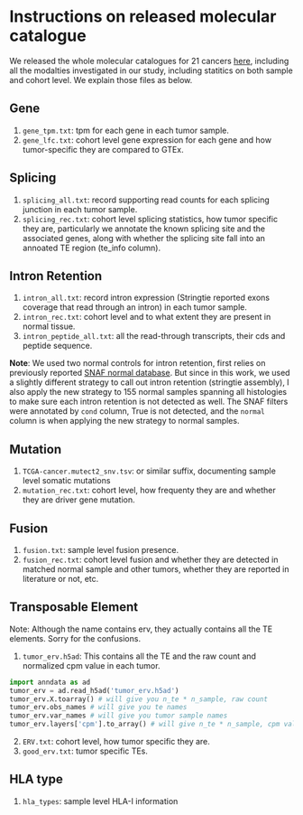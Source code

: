 # Instructions on released molecular catalogue

We released the whole molecular catalogues for 21 cancers [here](https://genome.med.nyu.edu/public/yarmarkovichlab/ImmunoVerse/molecular_catalogue/), including all the modalties investigated in our study, including statitics on both sample and cohort level. We explain those files as below.

## Gene

1. `gene_tpm.txt`: tpm for each gene in each tumor sample.
2. `gene_lfc.txt`: cohort level gene expression for each gene and how tumor-specific they are compared to GTEx.

## Splicing

1. `splicing_all.txt`: record supporting read counts for each splicing junction in each tumor sample.
2. `splicing_rec.txt`: cohort level splicing statistics, how tumor specific they are, particularly we annotate the known splicing site and the associated genes, along with whether the splicing site fall into an annoated TE region (te_info column).

## Intron Retention

1. `intron_all.txt`: record intron expression (Stringtie reported exons coverage that read through an intron) in each tumor sample.
2. `intron_rec.txt`: cohort level and to what extent they are present in normal tissue. 
3. `intron_peptide_all.txt`: all the read-through transcripts, their cds and peptide sequence.

**Note**: We used two normal controls for intron retention, first relies on previously reported [SNAF normal database](https://github.com/frankligy/SNAF). But since in this work, we used a slightly different strategy to call out intron retention (stringtie assembly), I also apply the new strategy to 155 normal samples spanning all histologies to make sure each intron retention is not detected as well. The SNAF filters were annotated by `cond` column, True is not detected, and the `normal` column is when applying the new strategy to normal samples.


## Mutation

1. `TCGA-cancer.mutect2_snv.tsv`: or similar suffix, documenting sample level somatic mutations
2. `mutation_rec.txt`: cohort level, how frequenty they are and whether they are driver gene mutation.

## Fusion

1. `fusion.txt`: sample level fusion presence.
2. `fusion_rec.txt`: cohort level fusion and whether they are detected in matched normal sample and other tumors, whether they are reported in literature or not, etc.

## Transposable Element

Note: Although the name contains erv, they actually contains all the TE elements. Sorry for the confusions.

1. `tumor_erv.h5ad`: This contains all the TE and the raw count and normalized cpm value in each tumor.

```python
import anndata as ad
tumor_erv = ad.read_h5ad('tumor_erv.h5ad')
tumor_erv.X.toarray() # will give you n_te * n_sample, raw count
tumor_erv.obs_names # will give you te names
tumor_erv.var_names # will give you tumor sample names
tumor_erv.layers['cpm'].to_array() # will give n_te * n_sample, cpm values
```

2. `ERV.txt`: cohort level, how tumor specific they are.
3. `good_erv.txt`: tumor specific TEs.

## HLA type

1. `hla_types`: sample level HLA-I information
